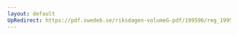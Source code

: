 ```yaml
---
layout: default
UpRedirect: https://pdf.swedeb.se/riksdagen-volumeG-pdf/199596/reg_199596/reg_199596_0136.pdf
---
```

